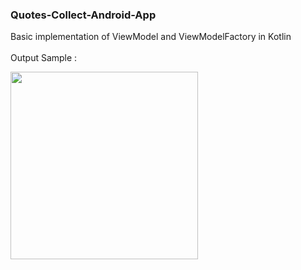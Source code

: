 ### Quotes-Collect-Android-App
Basic implementation of ViewModel and ViewModelFactory in Kotlin
</br>
</br>
Output Sample : 

<img src="https://user-images.githubusercontent.com/59821647/116893748-f2734800-ac4e-11eb-9dec-dbd0687b6f16.png" width="300px" height="auto">
